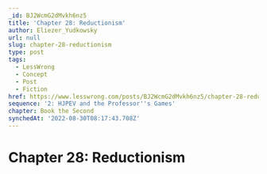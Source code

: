 ```yaml
---
_id: BJ2WcmG2dMvkh6nz5
title: 'Chapter 28: Reductionism'
author: Eliezer_Yudkowsky
url: null
slug: chapter-28-reductionism
type: post
tags:
  - LessWrong
  - Concept
  - Post
  - Fiction
href: https://www.lesswrong.com/posts/BJ2WcmG2dMvkh6nz5/chapter-28-reductionism
sequence: '2: HJPEV and the Professor''s Games'
chapter: Book the Second
synchedAt: '2022-08-30T08:17:43.708Z'
---
```


# Chapter 28: Reductionism
